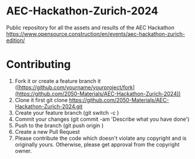 # AEC-Hackathon-Zurich-2024
Public repository for all the assets and results of the AEC Hackathon https://www.opensource.construction/en/events/aec-hackathon-zurich-edition/

 
# Contributing
1. Fork it or create a feature branch it ([https://github.com/yourname/yourproject/fork](https://github.com/2050-Materials/AEC-Hackathon-Zurich-2024))
2. Clone it first git clone https://github.com/2050-Materials/AEC-Hackathon-Zurich-2024.git
3. Create your feature branch (git switch -c <your favourite branch name>)
4. Commit your changes (git commit -am 'Describe what you have done')
5. Push to the branch (git push origin <your favourite branch name>)
6. Create a new Pull Request
7. Please contribute the code which doesn't violate any copyright and is originally yours. Otherwise, please get approval from the copyright owner.
